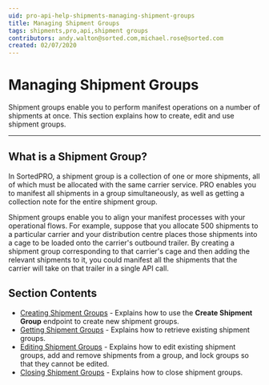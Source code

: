 ```yaml
---
uid: pro-api-help-shipments-managing-shipment-groups
title: Managing Shipment Groups
tags: shipments,pro,api,shipment groups
contributors: andy.walton@sorted.com,michael.rose@sorted.com
created: 02/07/2020
---
```

# Managing Shipment Groups

Shipment groups enable you to perform manifest operations on a number of shipments at once. This section explains how to create, edit and use shipment groups.

---
## What is a Shipment Group?

In SortedPRO, a shipment group is a collection of one or more shipments, all of which must be allocated with the same carrier service. PRO enables you to manifest all shipments in a group simultaneously, as well as getting a collection note for the entire shipment group.

Shipment groups enable you to align your manifest processes with your operational flows. For example, suppose that you allocate 500 shipments to a particular carrier and your distribution centre places those shipments into a cage to be loaded onto the carrier's outbound trailer. By creating a shipment group corresponding to that carrier's cage and then adding the relevant shipments to it, you could manifest all the shipments that the carrier will take on that trailer in a single API call.

## Section Contents

* [Creating Shipment Groups](/pro/api/shipments/creating_shipment_groups.html) - Explains how to use the **Create Shipment Group** endpoint to create new shipment groups.
* [Getting Shipment Groups](/pro/api/shipments/getting_shipment_groups.html) - Explains how to retrieve existing shipment groups.
* [Editing Shipment Groups](/pro/api/shipments/editing_shipment_groups.html) - Explains how to edit existing shipment groups, add and remove shipments from a group, and lock groups so that they cannot be edited.
* [Closing Shipment Groups](/pro/api/shipments/closing_shipment_groups.html) - Explains how to close shipment groups.

